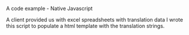 A code example - Native Javascript

A client provided us with excel spreadsheets with translation data
I wrote this script to populate a html template with the translation strings.

